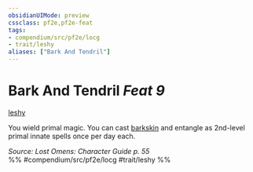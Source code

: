 ```yaml
---
obsidianUIMode: preview
cssclass: pf2e,pf2e-feat
tags:
- compendium/src/pf2e/locg
- trait/leshy
aliases: ["Bark And Tendril"]
---
```

# Bark And Tendril  *Feat 9*  
[leshy](leshy-b1.md "Leshy Ancestry & Heritage Trait")  


You wield primal magic. You can cast [barkskin](barkskin.md) and entangle as 2nd-level primal innate spells once per day each.

*Source: Lost Omens: Character Guide p. 55*  
%% #compendium/src/pf2e/locg #trait/leshy %%